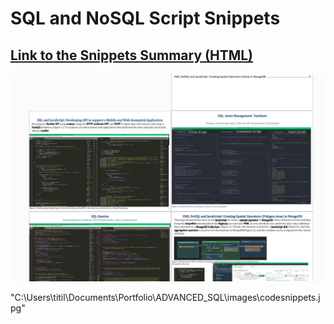 # SQL and NoSQL Script Snippets 


## [Link to the Snippets Summary (HTML)](https://htmlpreview.github.io/?https://github.com/TDAYENI/ADVANCED_SQL/blob/main/SQL%20and%20NoSQL%20Code%20Snippets/b3d3ceee-da70-11eb-a980-0cc47a792c0a_id_b3d3ceee-da70-11eb-a980-0cc47a792c0a.html)


![output.jpg](images/codesnippets.jpg) 

"C:\Users\titil\Documents\Portfolio\ADVANCED_SQL\images\codesnippets.jpg"